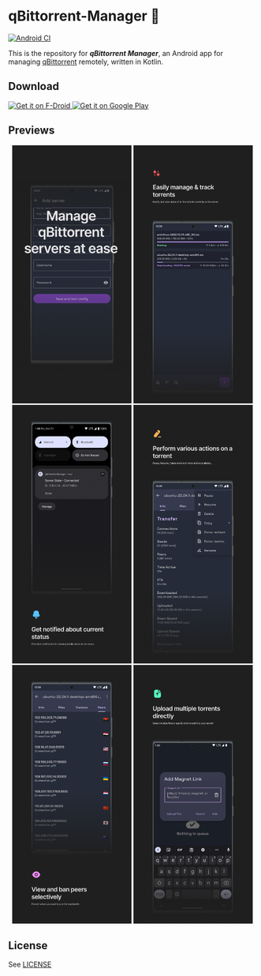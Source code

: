 # qBittorrent-Manager 🚧

[![Android CI](https://github.com/Yash-Garg/qBittorrent-Manager/actions/workflows/develop_ci.yml/badge.svg?branch=develop)](https://github.com/Yash-Garg/qBittorrent-Manager/actions/workflows/develop_ci.yml)

This is the repository for **_qBittorrent Manager_**, an Android app for managing [qBittorrent](http://www.qbittorrent.org/) remotely, written in Kotlin.

## Download

<a href="https://f-droid.org/packages/dev.yashgarg.qbit">
    <img src="https://fdroid.gitlab.io/artwork/badge/get-it-on.png"
      alt="Get it on F-Droid"
      height="80">
</a>

<a href="https://play.google.com/store/apps/details?id=dev.yashgarg.qbit">
  <img src="https://play.google.com/intl/en_us/badges/static/images/badges/en_badge_web_generic.png"
    alt="Get it on Google Play"
    height="80" />
</a>

## Previews

<p align="center">
  <img width="48%" src="art/screen-1.png">
  <img width="48%" src="art/screen-2.png">
  <img width="48%" src="art/screen-3.png">
  <img width="48%" src="art/screen-4.png">
  <img width="48%" src="art/screen-5.png">
  <img width="48%" src="art/screen-6.png">
</p>

## License

See [LICENSE](LICENSE.txt)
